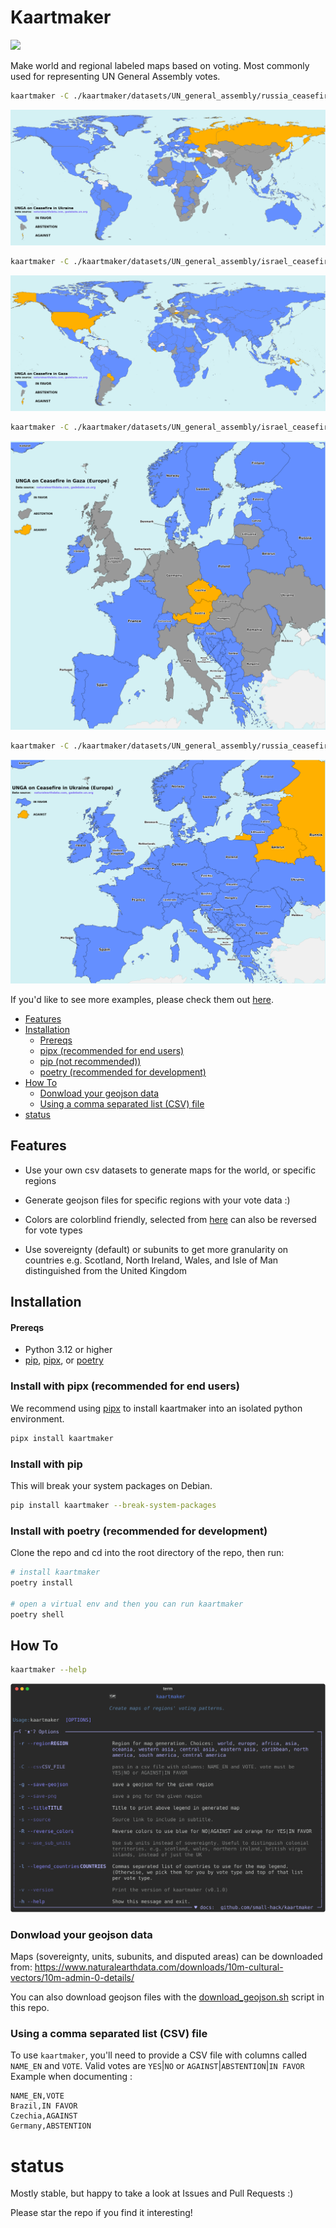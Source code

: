 # Kaartmaker
<a href="https://github.com/small-hack/kaartmaker/releases">
  <img src="https://img.shields.io/github/v/release/small-hack/kaartmaker?style=plastic&labelColor=484848&color=3CA324&logo=GitHub&logoColor=white">
</a>

Make world and regional labeled maps based on voting. Most commonly used for representing UN General Assembly votes.

```bash
kaartmaker -C ./kaartmaker/datasets/UN_general_assembly/russia_ceasefire/world_ukraine_votes.csv -t "UNGA vote on ceasefire in Ukraine" -s "gadebate.un.org"
```
![Map of world Ukraine votes](./examples/world_UNGA_on_Ceasefire_in_Ukraine.png)

```bash
kaartmaker -C ./kaartmaker/datasets/UN_general_assembly/israel_ceasefire/world_palestine_votes.csv -t "UNGA on Ceasefire in Gaza" -s "gadebate.un.org" -r world
```
![Map of world Gaza votes](./examples/world_UNGA_on_Ceasefire_in_Gaza.png)

```bash
kaartmaker -C ./kaartmaker/datasets/UN_general_assembly/israel_ceasefire/world_palestine_votes.csv -t "UNGA on Ceasefire in Gaza" -s "gadebate.un.org" -r europe
```
![Map of Europe Gaza votes](./examples/europe_UNGA_on_Ceasefire_in_Gaza.png)

```bash
kaartmaker -C ./kaartmaker/datasets/UN_general_assembly/russia_ceasefire/world_ukraine_votes.csv -t "UNGA vote on ceasefire in Ukraine" -s "gadebate.un.org" -r europe
```

![Map of Europe Ukraine votes](./examples/europe_UNGA_on_Ceasefire_in_Ukraine.png)

If you'd like to see more examples, please check them out [here](./examples/README.md).


* [Features](#features)
* [Installation](#installation)
    * [Prereqs](#prereqs)
    * [pipx (recommended for end users)](#install-with-pipx-recommended-for-end-users)
    * [pip (not recommended))](#install-with-pip)
    * [poetry (recommended for development)](#install-with-poetry-recommended-for-development)
* [How To](#how-to)
    * [Donwload your geojson data](#donwload-your-geojson-data)
    * [Using a comma separated list (CSV) file](#using-a-comma-separated-list-csv-file)
* [status](#status)


## Features

- Use your own csv datasets to generate maps for the world, or specific regions

- Generate geojson files for specific regions with your vote data :)

- Colors are colorblind friendly, selected from [here](https://davidmathlogic.com/colorblind) can also be reversed for vote types

- Use sovereignty (default) or subunits to get more granularity on countries e.g. Scotland, North Ireland, Wales, and Isle of Man distinguished from the United Kingdom


## Installation

#### Prereqs
- Python 3.12 or higher
- [pip], [pipx], or [poetry]

### Install with pipx (recommended for end users)

We recommend using [pipx] to install kaartmaker into an isolated python environment.

```bash
pipx install kaartmaker
```

### Install with pip
This will break your system packages on Debian.

```bash
pip install kaartmaker --break-system-packages
```

### Install with poetry (recommended for development)

Clone the repo and cd into the root directory of the repo, then run:

```bash
# install kaartmaker
poetry install

# open a virtual env and then you can run kaartmaker
poetry shell
```

## How To

```bash
kaartmaker --help
```
![SVG showing the full help text when you run kaartmaker --help](./examples/help_text.svg)


### Donwload your geojson data

Maps (sovereignty, units, subunits, and disputed areas) can be downloaded from:
https://www.naturalearthdata.com/downloads/10m-cultural-vectors/10m-admin-0-details/

You can also download geojson files with the [download_geojson.sh](./download_geojson.sh) script in this repo.


### Using a comma separated list (CSV) file

To use `kaartmaker`, you'll need to provide a CSV file with columns called `NAME_EN` and `VOTE`. Valid votes are `YES`|`NO` or `AGAINST`|`ABSTENTION`|`IN FAVOR` Example when documenting :

```csv
NAME_EN,VOTE
Brazil,IN FAVOR
Czechia,AGAINST
Germany,ABSTENTION
```


# status
Mostly stable, but happy to take a look at Issues and Pull Requests :)

Please star the repo if you find it interesting!


<!--- ref links -->
[pipx]: https://github.com/pypa/pipx "pipx is a python installer that uses virtual environments"
[pip]: https://pip.pypa.io/en/stable/installation/ "default installer for python"
[poetry]: https://python-poetry.org/docs/#installation "development tool for python installations in virtual envs"
